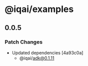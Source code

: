 # @iqai/examples

## 0.0.5

### Patch Changes

- Updated dependencies [4a93c0a]
  - @iqai/adk@0.1.11
